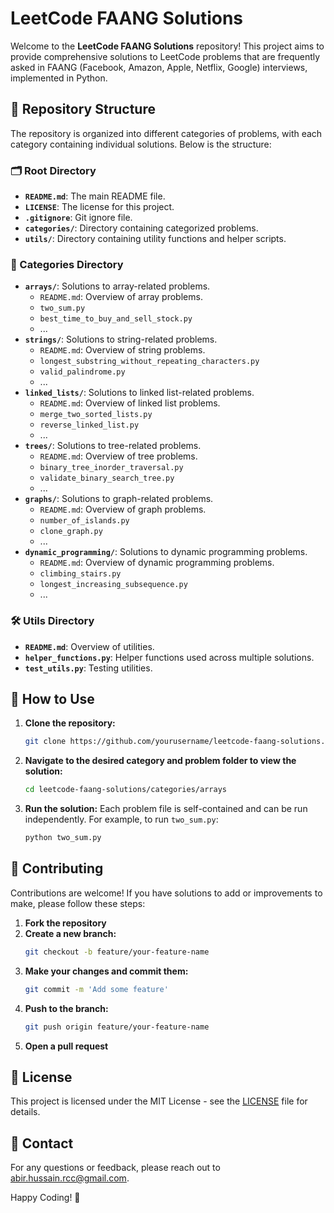 # LeetCode FAANG Solutions

Welcome to the **LeetCode FAANG Solutions** repository! This project aims to provide comprehensive solutions to LeetCode problems that are frequently asked in FAANG (Facebook, Amazon, Apple, Netflix, Google) interviews, implemented in Python.

## 🚀 Repository Structure

The repository is organized into different categories of problems, with each category containing individual solutions. Below is the structure:

### 🗂️ Root Directory

- **`README.md`**: The main README file.
- **`LICENSE`**: The license for this project.
- **`.gitignore`**: Git ignore file.
- **`categories/`**: Directory containing categorized problems.
- **`utils/`**: Directory containing utility functions and helper scripts.

### 📂 Categories Directory

- **`arrays/`**: Solutions to array-related problems.
  - `README.md`: Overview of array problems.
  - `two_sum.py`
  - `best_time_to_buy_and_sell_stock.py`
  - ...
- **`strings/`**: Solutions to string-related problems.
  - `README.md`: Overview of string problems.
  - `longest_substring_without_repeating_characters.py`
  - `valid_palindrome.py`
  - ...
- **`linked_lists/`**: Solutions to linked list-related problems.
  - `README.md`: Overview of linked list problems.
  - `merge_two_sorted_lists.py`
  - `reverse_linked_list.py`
  - ...
- **`trees/`**: Solutions to tree-related problems.
  - `README.md`: Overview of tree problems.
  - `binary_tree_inorder_traversal.py`
  - `validate_binary_search_tree.py`
  - ...
- **`graphs/`**: Solutions to graph-related problems.
  - `README.md`: Overview of graph problems.
  - `number_of_islands.py`
  - `clone_graph.py`
  - ...
- **`dynamic_programming/`**: Solutions to dynamic programming problems.
  - `README.md`: Overview of dynamic programming problems.
  - `climbing_stairs.py`
  - `longest_increasing_subsequence.py`
  - ...

### 🛠️ Utils Directory

- **`README.md`**: Overview of utilities.
- **`helper_functions.py`**: Helper functions used across multiple solutions.
- **`test_utils.py`**: Testing utilities.

## 📝 How to Use

1. **Clone the repository:**
   ```sh
   git clone https://github.com/yourusername/leetcode-faang-solutions.git
   ```
2. **Navigate to the desired category and problem folder to view the solution:**
   ```sh
   cd leetcode-faang-solutions/categories/arrays
   ```
3. **Run the solution:**
   Each problem file is self-contained and can be run independently. For example, to run `two_sum.py`:
   ```sh
   python two_sum.py
   ```

## 🤝 Contributing

Contributions are welcome! If you have solutions to add or improvements to make, please follow these steps:

1. **Fork the repository**
2. **Create a new branch:**
   ```sh
   git checkout -b feature/your-feature-name
   ```
3. **Make your changes and commit them:**
   ```sh
   git commit -m 'Add some feature'
   ```
4. **Push to the branch:**
   ```sh
   git push origin feature/your-feature-name
   ```
5. **Open a pull request**

## 📄 License

This project is licensed under the MIT License - see the [LICENSE](LICENSE) file for details.

## 📧 Contact

For any questions or feedback, please reach out to [abir.hussain.rcc@gmail.com](mailto:abir.hussain.rcc@gmail.com).

Happy Coding! 🎉
